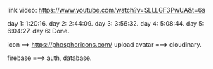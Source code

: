 link video: https://www.youtube.com/watch?v=SLLLGF3PwUA&t=6s


day 1:  1:20:16.
day 2:  2:44:09.
day 3:  3:56:32.
day 4:  5:08:44.
day 5:  6:04:27.
day 6: Done.


icon ==> https://phosphoricons.com/
upload avatar ===> cloudinary.

firebase ===> auth, database.